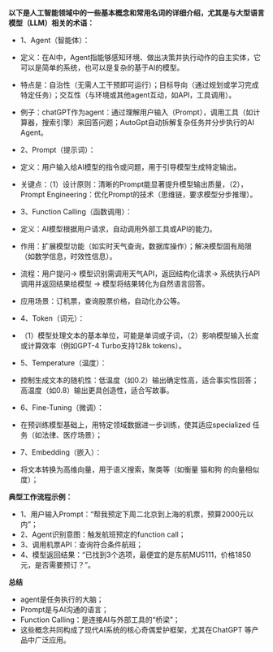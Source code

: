 **以下是人工智能领域中的一些基本概念和常用名词的详细介绍，尤其是与大型语言模型（LLM）相关的术语：**

- 1、Agent（智能体）：
- 定义：在AI中，Agent指能够感知环境、做出决策并执行动作的自主实体，它可以是简单的系统，也可以是复杂的基于AI的模型。
- 特点是：自治性（无需人工干预即可运行）；目标导向（通过规划或学习完成特定任务）；交互性（与环境或其他agent互动，如API，工具调用）。
- 例子：chatGPT作为agent：通过理解用户输入（Prompt），调用工具（如计算器，搜索引擎）来回答问题；AutoGpt自动拆解复杂任务并分步执行的AI Agent。

- 2、Prompt（提示词）：
- 定义：用户输入给AI模型的指令或问题，用于引导模型生成特定输出。
- 关键点：（1）设计原则：清晰的Prompt能显著提升模型输出质量，（2），Prompt Engineering：优化Prompt的技术（思维链，要求模型分步推理）。

- 3、Function Calling（函数调用）：
- 定义：AI模型根据用户请求，自动调用外部工具或API的能力。
- 作用：扩展模型功能（如实时天气查询，数据库操作）；解决模型固有局限（如数学信息，时效性信息）。
- 流程：用户提问-> 模型识别需调用天气API，返回结构化请求-> 系统执行API调用并返回结果给模型 -> 模型将结果转化为自然语言回答。
- 应用场景：订机票，查询股票价格，自动化办公等。

- 4、Token（词元）：
- （1）模型处理文本的基本单位，可能是单词或子词，（2）影响模型输入长度或计算效率（例如GPT-4 Turbo支持128k tokens）。

- 5、Temperature（温度）：
- 控制生成文本的随机性：低温度（如0.2）输出确定性高，适合事实性回答；高温度（如0.8）输出更具创造性，适合写故事。

- 6、Fine-Tuning（微调）：
- 在预训练模型基础上，用特定领域数据进一步训练，使其适应specialized 任务（如法律、医疗场景）；

- 7、Embedding（嵌入）：
- 将文本转换为高维向量，用于语义搜索，聚类等（如衡量 猫和狗 的向量相似度）；


**典型工作流程示例：**

- 1、用户输入Prompt：“帮我预定下周二北京到上海的机票，预算2000元以内”；
- 2、Agent识别意图：触发航班预定的function call；
- 3、调用机票API：查询符合条件航班；
- 4、模型返回结果：“已找到3个选项，最便宜的是东航MU5111，价格1850元，是否需要预订？”。

**总结**
- agent是任务执行的大脑；
- Prompt是与AI沟通的语言；
- Function Calling：是连接AI与外部工具的“桥梁”；
- 这些概念共同构成了现代AI系统的核心奇偶爱护框架，尤其在ChatGPT 等产品中广泛应用。
